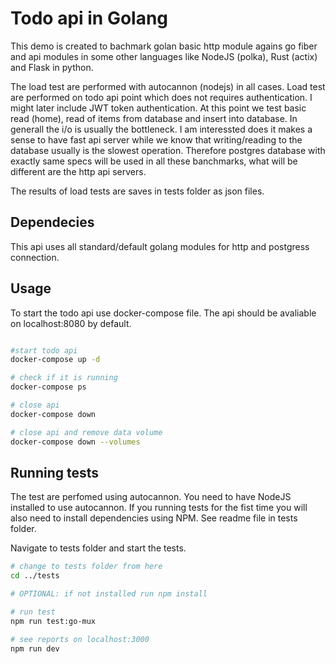 # Todo api in Golang

This demo is created to bachmark golan basic http module agains go fiber and api modules in some other languages like NodeJS (polka), Rust (actix) and Flask in python.

The load test are performed with autocannon (nodejs) in all cases. Load test are performed on todo api point which does not requires authentication. I might later include JWT token authentication. At this point we test basic read (home), read of items from database and insert into database. In generall the i/o is usually the bottleneck. I am interessted does it makes a sense to have fast api server while we know that writing/reading to the database usually is the slowest operation. Therefore postgres database with exactly same specs will be used in all these banchmarks, what will be different are the http api servers.

The results of load tests are saves in tests folder as json files.

## Dependecies

This api uses all standard/default golang modules for http and postgress connection.

## Usage

To start the todo api use docker-compose file. The api should be avaliable on localhost:8080 by default.

```bash

#start todo api
docker-compose up -d

# check if it is running
docker-compose ps

# close api
docker-compose down

# close api and remove data volume
docker-compose down --volumes

```

## Running tests

The test are perfomed using autocannon. You need to have NodeJS installed to use autocannon. If you running tests for the fist time you will also need to install dependencies using NPM. See readme file in tests folder.

Navigate to tests folder and start the tests.

```bash
# change to tests folder from here
cd ../tests

# OPTIONAL: if not installed run npm install

# run test
npm run test:go-mux

# see reports on localhost:3000
npm run dev
```
